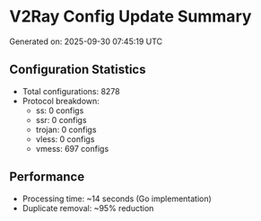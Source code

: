 # V2Ray Config Update Summary
Generated on: 2025-09-30 07:45:19 UTC

## Configuration Statistics
- Total configurations: 8278
- Protocol breakdown:
  - ss: 0 configs
  - ssr: 0 configs
  - trojan: 0 configs
  - vless: 0 configs
  - vmess: 697 configs

## Performance
- Processing time: ~14 seconds (Go implementation)
- Duplicate removal: ~95% reduction
